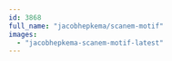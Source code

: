 ```yaml
---
id: 3868
full_name: "jacobhepkema/scanem-motif"
images: 
  - "jacobhepkema-scanem-motif-latest"
---
```

